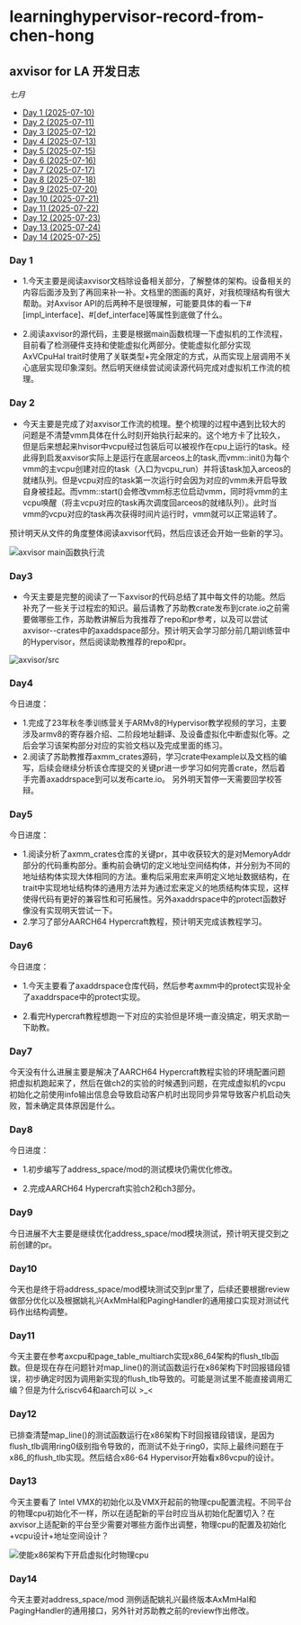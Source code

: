 # learninghypervisor-record-from-chen-hong

## axvisor for LA 开发日志

*七月*

* [Day   1    (2025-07-10)](#0) 
* [Day   2    (2025-07-11)](#1) 
* [Day   3    (2025-07-12)](#2) 
* [Day   4    (2025-07-13)](#3)
* [Day   5    (2025-07-15)](#4)
* [Day   6    (2025-07-16)](#5)
* [Day   7    (2025-07-17)](#6)
* [Day   8    (2025-07-18)](#7)
* [Day   9    (2025-07-20)](#8)
* [Day   10    (2025-07-21)](#9)
* [Day   11    (2025-07-22)](#10)
* [Day   12    (2025-07-23)](#11)
* [Day   13    (2025-07-24)](#12)
* [Day   14    (2025-07-25)](#13)    

<span id="0"></span>

### Day 1

- 1.今天主要是阅读axvisor文档除设备相关部分，了解整体的架构。设备相关的内容后面涉及到了再回来补一补。文档里的图画的真好，对我梳理结构有很大帮助。对Axvisor API的后两种不是很理解，可能要具体的看一下\#[impl_interface]、\#[def_interface]等属性到底做了什么。

- 2.阅读axvisor的源代码，主要是根据main函数梳理一下虚拟机的工作流程，目前看了检测硬件支持和使能虚拟化两部分。使能虚拟化部分实现AxVCpuHal trait时使用了关联类型+完全限定的方式，从而实现上层调用不关心底层实现印象深刻。然后明天继续尝试阅读源代码完成对虚拟机工作流的梳理。

<span id="1"></span>

### Day 2

- 今天主要是完成了对axvisor工作流的梳理。整个梳理的过程中遇到比较大的问题是不清楚vmm具体在什么时刻开始执行起来的。这个地方卡了比较久，但是后来想起来hvisor中vcpu经过包装后可以被视作在cpu上运行的task。经此得到启发axvisor实际上是运行在底层arceos上的task,而vmm::init()为每个vmm的主vcpu创建对应的task（入口为vcpu_run）并将该task加入arceos的就绪队列。但是vcpu对应的task第一次运行时会因为对应的vmm未开启导致自身被挂起。而vmm::start()会修改vmm标志位启动vmm，同时将vmm的主vcpu唤醒（将主vcpu对应的task再次调度回arceos的就绪队列）。此时当vmm的vcpu对应的task再次获得时间片运行时，vmm就可以正常运转了。

预计明天从文件的角度整体阅读axvisor代码，然后应该还会开始一些新的学习。

![axvisor main函数执行流](photo_gallery/main().drawio.png)

<span id="2"></span>

### Day3

- 今天主要是完整的阅读了一下axvisor的代码总结了其中每文件的功能。然后补充了一些关于过程宏的知识。最后请教了苏助教crate发布到crate.io之前需要做哪些工作，苏助教讲解后为我推荐了repo和pr参考，以及可以尝试axvisor--crates中的axaddspace部分。预计明天会学习部分前几期训练营中的Hypervisor，然后阅读助教推荐的repo和pr。

![axvisor/src](photo_gallery/axvisor_src.drawio.png)

<span id="3"></span>

### Day4
今日进度：
- 1.完成了23年秋冬季训练营关于ARMv8的Hypervisor教学视频的学习，主要涉及armv8的寄存器介绍、二阶段地址翻译、及设备虚拟化中断虚拟化等。之后会学习该架构部分对应的实验文档以及完成里面的练习。
- 2.阅读了苏助教推荐axmm_crates源码，学习crate中example以及文档的编写，后续会继续分析该仓库提交的关键pr进一步学习如何完善crate，然后着手完善axaddrspace到可以发布carte.io。
另外明天暂停一天需要回学校答辩。

<span id="4"></span>

### Day5
今日进度：
- 1.阅读分析了axmm_crates仓库的关键pr，其中收获较大的是对MemoryAddr部分的代码重构部分。重构前会确切的定义地址空间结构体，并分别为不同的地址结构体实现大体相同的方法。重构后采用宏来声明定义地址数据结构，在trait中实现地址结构体的通用方法并为通过宏来定义的地质结构体实现，这样使得代码有更好的兼容性和可拓展性。另外axaddrspace中的protect函数好像没有实现明天尝试一下。
- 2.学习了部分AARCH64 Hypercraft教程，预计明天完成该教程学习。

<span id="5"></span>

### Day6

今日进度：
- 1.今天主要看了axaddrspace仓库代码，然后参考axmm中的protect实现补全了axaddrspace中的protect实现。

- 2.看完Hypercraft教程想跑一下对应的实验但是环境一直没搞定，明天求助一下助教。

<span id="6"></span>

### Day7

今天没有什么进展主要是解决了AARCH64 Hypercraft教程实验的环境配置问题把虚拟机跑起来了，然后在做ch2的实验的时候遇到问题，在完成虚拟机的vcpu初始化之前使用info输出信息会导致启动客户机时出现同步异常导致客户机启动失败，暂未确定具体原因是什么。

<span id="7"></span>

### Day8

今日进度：
- 1.初步编写了address_space/mod的测试模块仍需优化修改。

- 2.完成AARCH64 Hypercraft实验ch2和ch3部分。

<span id="8"></span>

### Day9

今日进展不大主要是继续优化address_space/mod模块测试，预计明天提交到之前创建的pr。

<span id="9"></span>

### Day10

今天也是终于将address_space/mod模块测试交到pr里了，后续还要根据review做部分优化以及根据姚礼兴AxMmHal和PagingHandler的通用接口实现对测试代码作出结构调整。

<span id="10"></span>

### Day11

今天主要在参考axcpu和page_table_multiarch实现x86_64架构的flush_tlb函数。但是现在存在问题针对map_line()的测试函数运行在x86架构下时回报错段错误，初步确定时因为调用新实现的flush_tlb导致的。可能是测试里不能直接调用汇编？但是为什么riscv64和aarch可以 >_<

<span id="11"></span>

### Day12

已排查清楚map_line()的测试函数运行在x86架构下时回报错段错误，是因为flush_tlb调用ring0级别指令导致的，而测试不处于ring0，实际上最终问题在于x86_的flush_tlb实现。然后结合x86-64 Hypervisor开始看x86vcpu的设计。

<span id="12"></span>

### Day13

今天主要看了 Intel VMX的初始化以及VMX开起前的物理cpu配置流程。不同平台的物理cpu初始化不一样，所以在适配新的平台时应当从初始化配置切入？在axvisor上适配新的平台至少需要对哪些方面作出调整，物理cpu的配置及初始化+vcpu设计+地址空间设计？

![使能x86架构下开启虚拟化时物理cpu](photo_gallery/x86_cpu_vmx.png)

<span id="13"></span>

### Day14

今天主要对address_space/mod 测例适配姚礼兴最终版本AxMmHal和PagingHandler的通用接口，另外针对苏助教之前的review作出修改。
